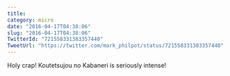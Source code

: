 ```yaml
---
title: 
category: micro
date: "2016-04-17T04:38:06"
slug: "2016-04-17T04:38:06"
TwitterId: "721558331383357440"
TweetUrl: "https://twitter.com/mark_philpot/status/721558331383357440"
---
```


Holy crap! Koutetsujou no Kabaneri is seriously intense!
